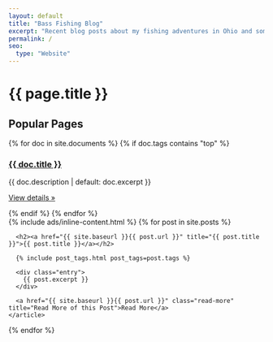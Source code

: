 ```yaml
---
layout: default
title: "Bass Fishing Blog"
excerpt: "Recent blog posts about my fishing adventures in Ohio and some tips for landing the big ones"
permalink: /
seo:
  type: "Website"
---
```

<div class="posts">
  <h1>{{ page.title }}</h1>
  <div class="popular-pages-container">
    <h2>Popular Pages</h2>
    <div class="popular-pages">
    {% for doc in site.documents %}
    {% if doc.tags contains "top" %}
    <div class="popular-page">
      <h3><a href="{{ doc.url}}">{{ doc.title }}</a></h3>
      {{ doc.description | default: doc.excerpt }}
      <p><a class="btn btn-secondary" href="{{ doc.url}}" role="button">View details »</a></p>
    </div>
    {% endif %}
    {% endfor %}
    </div>
  </div>
  {% include ads/inline-content.html %}
  {% for post in site.posts %}
    <article class="post">

      <h2><a href="{{ site.baseurl }}{{ post.url }}" title="{{ post.title }}">{{ post.title }}</a></h2>

      {% include post_tags.html post_tags=post.tags %}

      <div class="entry">
        {{ post.excerpt }}
      </div>

      <a href="{{ site.baseurl }}{{ post.url }}" class="read-more" title="Read More of this Post">Read More</a>
    </article>
  {% endfor %}
</div>
